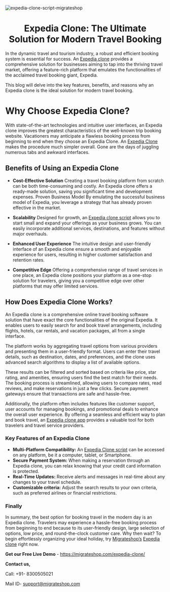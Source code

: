 ![expedia-clone-script-migrateshop](https://github.com/migrateshop/expedia-clone/assets/77200601/e5b3df3d-d6ea-4325-a8b5-85f61a843192)

<h1 align="center"> Expedia Clone: The Ultimate Solution for Modern Travel Booking </h1>


In the dynamic travel and tourism industry, a robust and efficient booking system is essential for success. An [Expedia clone](https://migrateshop.com/expedia-clone/) provides a comprehensive solution for businesses aiming to tap into the thriving travel market, offering a feature-rich platform that emulates the functionalities of the acclaimed travel booking giant, Expedia. 

This blog will delve into the key features, benefits, and reasons why an Expedia clone is the ideal solution for modern travel booking.

# Why Choose Expedia Clone?
With state-of-the-art technologies and intuitive user interfaces, an Expedia clone improves the greatest characteristics of the well-known trip booking website. Vacationers may anticipate a flawless booking process from beginning to end when they choose an Expedia Clone.
 An [Expedia Clone](https://migrateshop.com/expedia-clone/) makes the procedure much simpler overall. Gone are the days of juggling numerous tabs and awkward interfaces.

## Benefits of Using an Expedia Clone 
* **Cost-Effective Solution** 
Creating a travel booking platform from scratch can be both time-consuming and costly. An Expedia clone offers a ready-made solution, saving you significant time and development expenses.
Proven Business Model By emulating the successful business model of Expedia, you leverage a strategy that has already proven effective in the market.

* **Scalability** 
Designed for growth, an [Expedia clone script](https://migrateshop.com/expedia-clone/) allows you to start small and expand your offerings as your business grows. You can easily incorporate additional services, destinations, and features without major overhauls.

* **Enhanced User Experience** 
The intuitive design and user-friendly interface of an Expedia clone ensure a smooth and enjoyable experience for users, resulting in higher customer satisfaction and retention rates.

* **Competitive Edge** 
Offering a comprehensive range of travel services in one place, an Expedia clone positions your platform as a one-stop solution for travelers, giving you a competitive edge over other platforms that may offer limited services.
## How Does Expedia Clone Works?
An Expedia clone is a comprehensive online travel booking software solution that have exact the core functionalities of the original Expedia. It enables users to easily search for and book travel arrangements, including flights, hotels, car rentals, and vacation packages, all from a single interface. 

The platform works by aggregating travel options from various providers and presenting them in a user-friendly format. Users can enter their travel details, such as destination, dates, and preferences, and the clone uses advanced search algorithms to display a list of available options. 

These results can be filtered and sorted based on criteria like price, star rating, and amenities, ensuring users find the best match for their needs. The booking process is streamlined, allowing users to compare rates, read reviews, and make reservations in just a few clicks. Secure payment gateways ensure that transactions are safe and hassle-free. 

Additionally, the platform often includes features like customer support, user accounts for managing bookings, and promotional deals to enhance the overall user experience. By offering a seamless and efficient way to plan and book travel, an [Expedia clone app](https://migrateshop.com/expedia-clone/) provides a valuable tool for both travelers and travel service providers.

### Key Features of an Expedia Clone 
* **Multi-Platform Compatibility:** An [Expedia Clone script](https://migrateshop.com/expedia-clone/) can be accessed on any platform, be it a computer, tablet, or Smartphone.  
* **Secure Payment System:** When making a reservation through an Expedia clone, you can relax knowing that your credit card information is protected.   
* **Real-Time Updates:** Receive alerts and messages in real-time about any changes to your travel schedule.  
* **Customizable criteria:** Adjust the search results to your own criteria, such as preferred airlines or financial restrictions.

### Finally 
In summary, the best option for booking travel in the modern day is an Expedia clone. Travelers may experience a hassle-free booking process from beginning to end because to its user-friendly design, large selection of options, low price, and round-the-clock customer care. Why then wait? To begin effortlessly organizing your ideal holiday, try [Migrateshop’s](https://migrateshop.com/) [Expedia clone](https://migrateshop.com/expedia-clone/) right now.

**Get our Free Live Demo** - https://migrateshop.com/expedia-clone/

**Contact us,**

Call: +91- 8300505021

Mail ID- [support@migrateshop.com](mailto:support@migrateshop.com)
